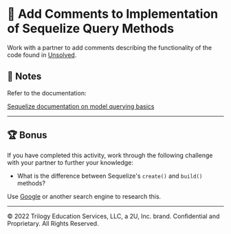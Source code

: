 # 📐 Add Comments to Implementation of Sequelize Query Methods

Work with a partner to add comments describing the functionality of the code found in [Unsolved](./Unsolved/routes/api/bookRoutes.js).

## 📝 Notes

Refer to the documentation:

[Sequelize documentation on model querying basics](https://sequelize.org/master/manual/model-querying-basics.html)

---

## 🏆 Bonus

If you have completed this activity, work through the following challenge with your partner to further your knowledge:

* What is the difference between Sequelize's `create()` and `build()` methods?

Use [Google](https://www.google.com) or another search engine to research this.

---
© 2022 Trilogy Education Services, LLC, a 2U, Inc. brand. Confidential and Proprietary. All Rights Reserved.

